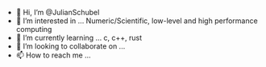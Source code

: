 - 👋 Hi, I’m @JulianSchubel
- 👀 I’m interested in ... Numeric/Scientific, low-level and high performance computing 
- 🌱 I’m currently learning ... c, c++, rust
- 💞️ I’m looking to collaborate on ...
- 📫 How to reach me ...

<!---
JulianSchubel/JulianSchubel is a ✨ special ✨ repository because its `README.md` (this file) appears on your GitHub profile.
You can click the Preview link to take a look at your changes.
--->
